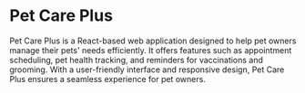 # Pet Care Plus

Pet Care Plus is a React-based web application designed to help pet owners manage their pets' needs efficiently. It offers features such as appointment scheduling, pet health tracking, and reminders for vaccinations and grooming. With a user-friendly interface and responsive design, Pet Care Plus ensures a seamless experience for pet owners.
